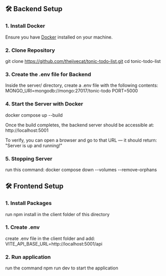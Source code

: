 ## 🛠️ Backend Setup

### 1. Install Docker

Ensure you have [Docker](https://docs.docker.com/get-docker/) installed on your machine.

### 2. Clone Repository

git clone https://github.com/thejivecat/tonic-todo-list.git
cd tonic-todo-list

### 3. Create the .env file for Backend

Inside the server/ directory, create a .env file with the following contents:
MONGO_URI=mongodb://mongo:27017/tonic-todo
PORT=5000

### 4. Start the Server with Docker

docker compose up --build

Once the build completes, the backend server should be accessible at: http://localhost:5001

To verify, you can open a browser and go to that URL — it should return: "Server is up and running!"

### 5. Stopping Server

run this command:
docker compose down --volumes --remove-orphans

## 🛠️ Frontend Setup

### 1. Install Packages

run npm install in the client folder of this directory

### 1. Create .env

create .env file in the client folder and add:
VITE_API_BASE_URL=http://localhost:5001/api

### 2. Run application

run the command npm run dev to start the application